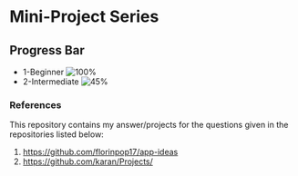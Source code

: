 # Mini-Project Series

## Progress Bar

- 1-Beginner ![100%](https://progress-bar.dev/100)
- 2-Intermediate ![45%](https://progress-bar.dev/45)

### References
This repository contains my answer/projects for the questions given in the repositories listed below:
1. https://github.com/florinpop17/app-ideas
2. https://github.com/karan/Projects/
